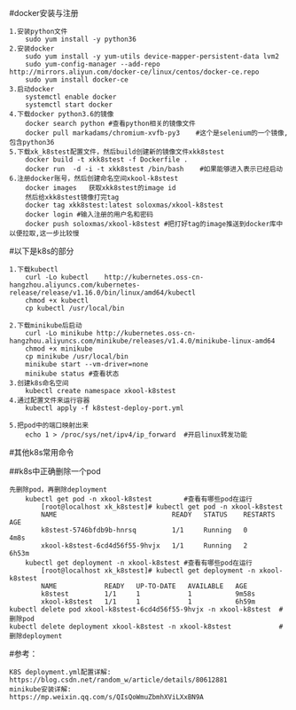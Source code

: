 #docker安装与注册

    1.安装python文件
        sudo yum install -y python36
    2.安装docker
        sudo yum install -y yum-utils device-mapper-persistent-data lvm2
        sudo yum-config-manager --add-repo http://mirrors.aliyun.com/docker-ce/linux/centos/docker-ce.repo
        sudo yum install docker-ce
    3.启动docker
        systemctl enable docker
        systemctl start docker
    4.下载docker python3.6的镜像
        docker search python #查看python相关的镜像文件
        docker pull markadams/chromium-xvfb-py3    #这个是selenium的一个镜像,包含python36
    5.下载xk_k8stest配置文件，然后build创建新的镜像文件xkk8stest
        docker build -t xkk8stest -f Dockerfile .
        docker run  -d -i -t xkk8stest /bin/bash    #如果能够进入表示已经启动
    6.注册docker账号，然后创建命名空间xkool-k8stest
        docker images   获取xkk8stest的image id
        然后给xkk8stest镜像打完tag
        docker tag xkk8stest:latest soloxmas/xkool-k8stest
        docker login #输入注册的用户名和密码 
        docker push soloxmas/xkool-k8stest #把打好tag的image推送到docker库中以便拉取,这一步比较慢
    
    
#以下是k8s的部分

    1.下载kubectl
        curl -Lo kubectl    http://kubernetes.oss-cn-hangzhou.aliyuncs.com/kubernetes-release/release/v1.16.0/bin/linux/amd64/kubectl
        chmod +x kubectl
        cp kubectl /usr/local/bin

    2.下载minikube后启动
        curl -Lo minikube http://kubernetes.oss-cn-hangzhou.aliyuncs.com/minikube/releases/v1.4.0/minikube-linux-amd64
        chmod +x minikube
        cp minikube /usr/local/bin
        minikube start --vm-driver=none
        minikube status #查看状态
    3.创建k8s命名空间
        kubectl create namespace xkool-k8stest
    4.通过配置文件来运行容器
        kubectl apply -f k8stest-deploy-port.yml

    5.把pod中的端口映射出来
        echo 1 > /proc/sys/net/ipv4/ip_forward  #开启linux转发功能

#其他k8s常用命令

##k8s中正确删除一个pod  

    先删除pod，再删除deployment
        kubectl get pod -n xkool-k8stest        #查看有哪些pod在运行
            [root@localhost xk_k8stest]# kubectl get pod -n xkool-k8stest
            NAME                             READY   STATUS    RESTARTS   AGE
            k8stest-5746bfdb9b-hnrsq         1/1     Running   0          4m8s
            xkool-k8stest-6cd4d56f55-9hvjx   1/1     Running   2          6h53m
        kubectl get deployment -n xkool-k8stest #查看有哪些pod在运行
            [root@localhost xk_k8stest]# kubectl get deployment -n xkool-k8stest
            NAME            READY   UP-TO-DATE   AVAILABLE   AGE
            k8stest         1/1     1            1           9m58s
            xkool-k8stest   1/1     1            1           6h59m
    kubectl delete pod xkool-k8stest-6cd4d56f55-9hvjx -n xkool-k8stest  #删除pod
    kubectl delete deployment xkool-k8stest -n xkool-k8stest            #删除deployment

    
#参考：

    K8S deployment.yml配置详解:
    https://blog.csdn.net/random_w/article/details/80612881
    minikube安装详解:
    https://mp.weixin.qq.com/s/QIsQoWmuZbmhXViLXxBN9A

